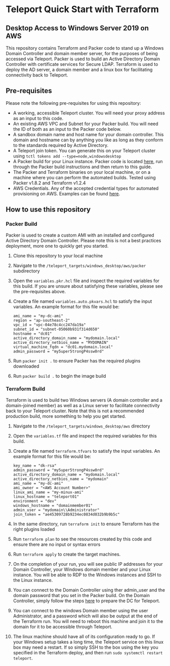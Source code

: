 # Teleport Quick Start with Terraform
## Desktop Access to Windows Server 2019 on AWS

This repository contains Terraform and Packer code to stand up a Windows Domain Controller and domain member server, for the purposes of being accessed via Teleport. Packer is used to build an Active Directory Domain Controller with certificate services for Secure LDAP. Terraform is used to deploy the AD server, a domain member and a linux box for facilitating connectivity back to Teleport. 

## Pre-requisites
Please note the following pre-requisites for using this repository:
- A working, accessible Teleport cluster. You will need your proxy address as an input to this code. 
- An existing AWS VPC and Subnet for your Packer build. You will need the ID of both as an input to the Packer code below. 
- A sandbox domain name and host name for your domain controller. This domain and hostname can by anything you like as long as they conform to the standards required by Active Directory. 
- A Teleport join token. You can generate this on your Teleport cluster using `tctl tokens add --type=node,windowsdesktop`
- A Packer build for your Linux instance. Packer code is located [here](https://github.com/dgkirkwood/teleport-terraform-quickstart/tree/main/teleport_targets/ssh/aws-ec2join), run through the Packer build instructions and then return to this guide.
- The Packer and Terraform binaries on your local machine, or on a machine where you can perform the automated builds. Tested using Packer v1.8.2 and Terraform v1.2.4
- AWS Credentials. Any of the accepted credential types for automated provisioning on AWS. Examples can be found [here](https://registry.terraform.io/providers/hashicorp/aws/latest/docs).

## How to use this repository

### Packer Build
Packer is used to create a custom AMI with an installed and configured Active Directory Domain Controller. Please note this is not a best practices deployment, more one to quickly get you started. 

1. Clone this repository to your local machine 
2. Navigate to the `/teleport_targets/windows_desktop/aws/packer` subdirectory
3. Open the `variables.pkr.hcl` file and inspect the required variables for this build. If you are unsure about satisfying these variables, please see the pre-requisites above. 
4. Create a file named `variables.auto.pkvars.hcl` to satisfy the input variables. An example format for this file would be: 
   
   ```
   ami_name = "my-dc-ami"
   region = "ap-southeast-2"
   vpc_id = "vpc-04e78c4cc247da19a"
   subnet_id = "subnet-05060b931f314d650"
   hostname = "dc01"
   active_directory_domain_name = "mydomain.local"
   active_directory_netbios_name = "MYDOMAIN"
   virtual_machine_fqdn = "dc01.mydomain.local"
   admin_password = "my5uper5trongP4ssw0rd"
    ```
5. Run `packer init .` to ensure Packer has the required plugins downloaded
6. Run `packer build .` to begin the image build

### Terraform Build
Terraform is used to build two Windows servers (A domain controller and a domain-joined member) as well as a Linux server to facilitate connectivity back to your Teleport cluster. Note that this is not a recommended production build, more something to help you get started. 

1. Navigate to the `/teleport_targets/windows_desktop/aws` directory
2. Open the `variables.tf` file and inspect the required variables for this build.
3. Create a file named `terraform.tfvars` to satisfy the input variables. An example format for this file would be: 

   ```
   key_name = "dk-rsa"
   admin_password = "my5uper5trongP4ssw0rd"
   active_directory_domain_name = "mydomain.local"
   active_directory_netbios_name = "mydomain"
   ami_name = "my-dc-ami"
   ami_owner = "<AWS Account Number>"
   linux_ami_name = "my-minux-ami"
   linux_hostname = "teleport01"
   environment = "dev"
   windows_hostname = "domainmember01"
   admin_user = "mydomain\\Administrator"
   join_token = "ae45309728b9234ec0834d032b9b9b5c"
   ```

4. In the same directory, run `terraform init` to ensure Terraform has the right plugins loaded
5. Run `terraform plan` to see the resources created by this code and ensure there are no input or syntax errors
6. Run `terraform apply` to create the target machines. 
7. On the completion of your run, you will see public IP addresses for your Domain Controller, your Windows domain member and your Linux instance. You will be able to RDP to the Windows instances and SSH to the Linux instance. 
8. You can connect to the Domain Controller using ther admin_user and the domain password that you set in the Packer build. On the Domain Controller, simply follow the steps [here](https://goteleport.com/docs/desktop-access/getting-started/#step-17-create-a-restrictive-service-account) to prepare the DC for Teleport. 
9. You can connect to the windows Domain member using the user Administrator, and a password which will also be output at the end of the Terraform run. You will need to reboot this machine and join it to the domain for it to be accessible through Teleport. 
10. The linux machine should have all of its configuration ready to go. If your Windows setup takes a long time, the Teleport service on this linux box may need a restart. If so simply SSH to the box using the key you specified in the Terraform deploy, and then run `sudo systemctl restart teleport`. 